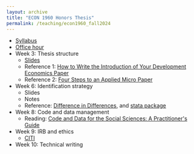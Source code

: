 ```yaml
---
layout: archive
title: "ECON 1960 Honors Thesis"
permalink: /teaching/econ1960_fall2024
---
```



* <a href= "https://jzhangg.github.io/files/econ1960/ECON1960_lab_syllabus_20240919.pdf"  target="_blank">Syllabus</a>
* <a href="https://calendar.app.google/wAvbCFPvPhdW4Fa76" target="_blank">Office hour</a>
* Week 3: Thesis structure
   - <a href="https://jzhangg.github.io/files/econ1960/thesis_structure_slides.pdf" target="_blank">Slides</a>
   - Reference 1: <a href= "https://www.cgdev.org/blog/how-write-introduction-your-development-economics-paper"  target="_blank">How to Write the Introduction of Your Development Economics Paper</a>
   - Reference 2: <a href= "https://scholar.harvard.edu/files/shapiro/files/foursteps.pdf" target = "_blank">Four Steps to an Applied Micro Paper</a>
* Week 6: Identification strategy
   - Slides
   - Notes
   - Reference: <a href= "https://jrgcmu.github.io/2sdd_gtty.pdf"  target="_blank">Difference in Differences</a>, and <a href= "https://github.com/kylebutts/did2s_stata" >stata package</a>
* Week 8: Code and data management
   - Reading: <a href= "https://web.stanford.edu/~gentzkow/research/CodeAndData.pdf"  target="_blank">Code and Data for the Social Sciences: A Practitioner's Guide</a>
* Week 9: IRB and ethics
   - <a href="https://www.brown.edu/research/Education" target="_blank">CITI</a>
* Week 10: Technical writing
